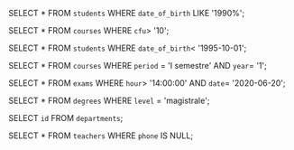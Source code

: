 SELECT *
FROM `students`
WHERE `date_of_birth` LIKE '1990%';

SELECT *
FROM `courses`
WHERE `cfu`> '10';

SELECT *
FROM `students`
WHERE `date_of_birth`< '1995-10-01';

SELECT *
FROM `courses`
WHERE `period` = 'I semestre'
AND `year`= '1';

SELECT *
FROM `exams`
WHERE `hour`> '14:00:00'
AND `date`= '2020-06-20';

SELECT *
FROM `degrees`
WHERE `level` = 'magistrale';

SELECT `id`
FROM `departments`;

SELECT *
FROM `teachers`
WHERE `phone` IS NULL;







